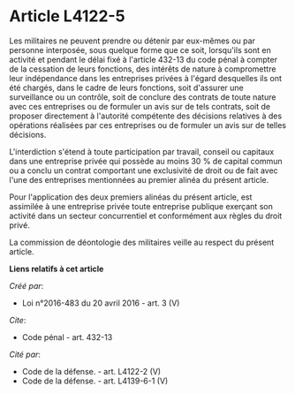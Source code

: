# Article L4122-5

Les militaires ne peuvent prendre ou détenir par eux-mêmes ou par personne interposée, sous quelque forme que ce soit,
lorsqu'ils sont en activité et pendant le délai fixé à l'article 432-13 du code pénal à compter de la cessation de leurs
fonctions, des intérêts de nature à compromettre leur indépendance dans les entreprises privées à l'égard desquelles ils ont
été chargés, dans le cadre de leurs fonctions, soit d'assurer une surveillance ou un contrôle, soit de conclure des contrats
de toute nature avec ces entreprises ou de formuler un avis sur de tels contrats, soit de proposer directement à l'autorité
compétente des décisions relatives à des opérations réalisées par ces entreprises ou de formuler un avis sur de telles
décisions. 

L'interdiction s'étend à toute participation par travail, conseil ou capitaux dans une entreprise privée qui possède au moins
30 % de capital commun ou a conclu un contrat comportant une exclusivité de droit ou de fait avec l'une des entreprises
mentionnées au premier alinéa du présent article. 

Pour l'application des deux premiers alinéas du présent article, est assimilée à une entreprise privée toute entreprise
publique exerçant son activité dans un secteur concurrentiel et conformément aux règles du droit privé. 

La commission de déontologie des militaires veille au respect du présent article.

**Liens relatifs à cet article**

_Créé par_:

  - Loi n°2016-483 du 20 avril 2016 - art. 3 (V)

_Cite_:

  - Code pénal - art. 432-13

_Cité par_:

  - Code de la défense. - art. L4122-2 (V)
  - Code de la défense. - art. L4139-6-1 (V)
